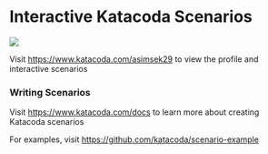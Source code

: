 # Interactive Katacoda Scenarios

[![](http://shields.katacoda.com/katacoda/asimsek29/count.svg)](https://www.katacoda.com/asimsek29 "Get your profile on Katacoda.com")

Visit https://www.katacoda.com/asimsek29 to view the profile and interactive scenarios

### Writing Scenarios
Visit https://www.katacoda.com/docs to learn more about creating Katacoda scenarios

For examples, visit https://github.com/katacoda/scenario-example
